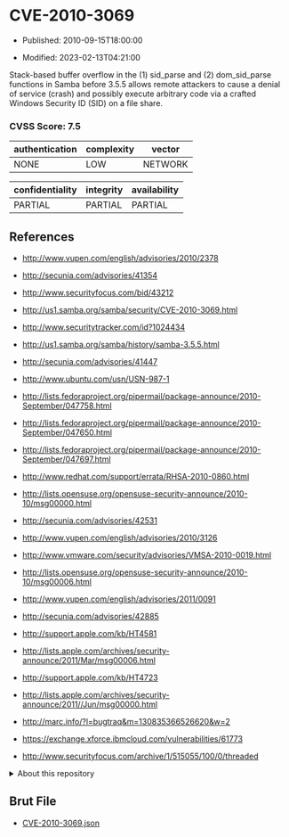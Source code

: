 # CVE-2010-3069

- Published: 2010-09-15T18:00:00

- Modified: 2023-02-13T04:21:00

Stack-based buffer overflow in the (1) sid_parse and (2) dom_sid_parse functions in Samba before 3.5.5 allows remote attackers to cause a denial of service (crash) and possibly execute arbitrary code via a crafted Windows Security ID (SID) on a file share.

### CVSS Score: **7.5**

| authentication | complexity | vector |
| --- | --- | --- |
| NONE | LOW | NETWORK |

| confidentiality | integrity | availability |
| --- | --- | --- |
| PARTIAL | PARTIAL | PARTIAL |

## References

* http://www.vupen.com/english/advisories/2010/2378

* http://secunia.com/advisories/41354

* http://www.securityfocus.com/bid/43212

* http://us1.samba.org/samba/security/CVE-2010-3069.html

* http://www.securitytracker.com/id?1024434

* http://us1.samba.org/samba/history/samba-3.5.5.html

* http://secunia.com/advisories/41447

* http://www.ubuntu.com/usn/USN-987-1

* http://lists.fedoraproject.org/pipermail/package-announce/2010-September/047758.html

* http://lists.fedoraproject.org/pipermail/package-announce/2010-September/047650.html

* http://lists.fedoraproject.org/pipermail/package-announce/2010-September/047697.html

* http://www.redhat.com/support/errata/RHSA-2010-0860.html

* http://lists.opensuse.org/opensuse-security-announce/2010-10/msg00000.html

* http://secunia.com/advisories/42531

* http://www.vupen.com/english/advisories/2010/3126

* http://www.vmware.com/security/advisories/VMSA-2010-0019.html

* http://lists.opensuse.org/opensuse-security-announce/2010-10/msg00006.html

* http://www.vupen.com/english/advisories/2011/0091

* http://secunia.com/advisories/42885

* http://support.apple.com/kb/HT4581

* http://lists.apple.com/archives/security-announce/2011/Mar/msg00006.html

* http://support.apple.com/kb/HT4723

* http://lists.apple.com/archives/security-announce/2011//Jun/msg00000.html

* http://marc.info/?l=bugtraq&m=130835366526620&w=2

* https://exchange.xforce.ibmcloud.com/vulnerabilities/61773

* http://www.securityfocus.com/archive/1/515055/100/0/threaded

<details>
<summary>About this repository</summary> 

  This repository is part of the project [Live Hack CVE](https://github.com/Live-Hack-CVE). Main website can be found [www.live-hack.org](https://www.live-hack.org) 
  
  Made by [Sn0wAlice](https://github.com/Sn0wAlice) for the people that care about security and need to have a feed of the latest CVEs. Hope you enjoy it, don't forget to star the repo and follow me on [Twitter](https://twitter.com/Sn0wAlice) and [Github](https://github.com/Sn0wAlice). And that is my [personnal website](https://www.alice-snow.me/)

  - [Home Page](https://github.com/Live-Hack-CVE)
  - [Framework](https://github.com/Live-Hack-CVE/cve-framework)
  - [CVE database](https://github.com/Live-Hack-CVE/full_database)
  - [Changelog](https://github.com/Live-Hack-CVE/Changelog)
</details>

## Brut File

* [CVE-2010-3069.json](https://raw.githubusercontent.com/Live-Hack-CVE/full_database/main/cves/2010/CVE-2010-3069.json)

